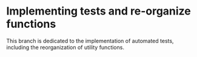 # Implementing tests and re-organize functions

This branch is dedicated to the implementation of automated tests, including the reorganization of utility functions.
